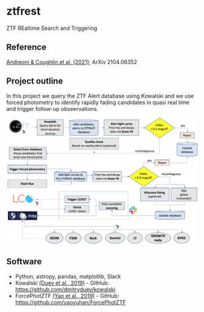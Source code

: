 # ztfrest
ZTF REaltime Search and Triggering 

## Reference
 
[Andreoni & Coughlin et al. (2021)](https://ui.adsabs.harvard.edu/abs/2021arXiv210406352A/abstract); ArXiv 2104.06352

## Project outline

In this project we query the ZTF Alert database using Kowalski and we use forced photometry to identify rapidly fading candidates in quasi real time and trigger follow-up obseervations.

![Transient searching flowchart](flowchart_paper.png)

## Software
* Python, astropy, pandas, matplotlib, Slack
* Kowalski [(Duev et al., 2019)](https://ui.adsabs.harvard.edu/abs/2019MNRAS.489.3582D/abstract) - GitHub: https://github.com/dmitryduev/kowalski
* ForcePhotZTF [(Yao et al., 2019)](https://ui.adsabs.harvard.edu/abs/2019ApJ...886..152Y/abstract) - GitHub: https://github.com/yaoyuhan/ForcePhotZTF

